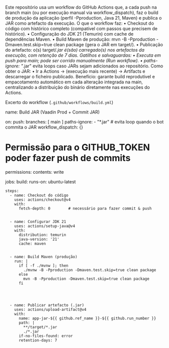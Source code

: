 Este repositório usa um workflow do GitHub Actions que, a cada push na branch main (ou por execução manual via workflow_dispatch), faz o build de produção da aplicação (perfil -Pproduction, Java 21, Maven) e publica o JAR como artefacto da execução.
O que o workflow faz:
•	Checkout do código com histórico completo (compatível com passos que precisem de histórico).
•	Configuração do JDK 21 (Temurin) com cache de dependências Maven.
•	Build Maven de produção: mvn -B -Pproduction -Dmaven.test.skip=true clean package
(gera o JAR em target/).
•	Publicação do artefacto: o(s) target/*.jar é(são) carregado(s) nos artefactos da execução, com retenção de 7 dias.
Gatilhos e salvaguardas:
•	Executa em push para main; pode ser corrido manualmente (Run workflow).
•	paths-ignore: "*.jar" evita loops caso JARs sejam adicionados ao repositório.
Como obter o JAR:
•	Ir a Actions → (execução mais recente) → Artifacts e descarregar o ficheiro publicado.
Benefício: garante build reprodutível e empacotamento automático em cada alteração integrada na main, centralizando a distribuição do binário diretamente nas execuções do Actions.

Excerto do workflow (`.github/workflows/build.yml`)

name: Build JAR (Vaadin Prod + Commit JAR)


on:
  push:
    branches: [ main ]
    paths-ignore:
      - "*.jar"                 # evita loop quando o bot commita o JAR
  workflow_dispatch: {}


# Permissão para o GITHUB_TOKEN poder fazer push de commits
permissions:
  contents: write


jobs:
  build:
    runs-on: ubuntu-latest


    steps:
      - name: Checkout do código
        uses: actions/checkout@v4
        with:
          fetch-depth: 0        # necessário para fazer commit & push


      - name: Configurar JDK 21
        uses: actions/setup-java@v4
        with:
          distribution: temurin
          java-version: '21'
          cache: maven


      - name: Build Maven (produção)
        run: |
          if [ -f ./mvnw ]; then
            ./mvnw -B -Pproduction -Dmaven.test.skip=true clean package
          else
            mvn -B -Pproduction -Dmaven.test.skip=true clean package
          fi

     


      - name: Publicar artefacto (.jar)
        uses: actions/upload-artifact@v4
        with:
          name: app-jar-${{ github.ref_name }}-${{ github.run_number }}
          path: |
            **/target/*.jar
            ./*.jar
          if-no-files-found: error
          retention-days: 7

